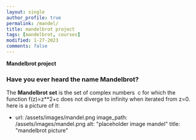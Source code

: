 ```yaml
---
layout: single
author_profile: true
permalink: /mandel/
title: mandelbrot project
tags: [mandelbrot, courses]
modified: 1-27-2023
comments: false
---
```


**Mandelbrot project**


### Have you ever heard the name Mandelbrot?
The **Mandelbrot set** is the set of complex numbers  c for which the function f(z)=z**2+c does not diverge to infinity when iterated from z=0. 
here is a picture of it:
  - url: /assets/images/mandel.png
    image_path: /assets/images/mandel.png
    alt: "placeholder image mandel"
    title: "mandelbrot picture"

